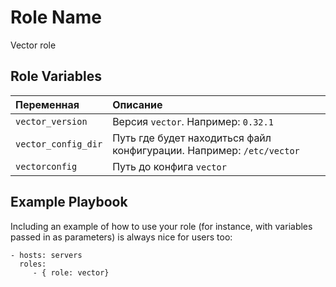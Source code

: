 Role Name
=========
Vector role


Role Variables
--------------
| Переменная          | Описание                                                             |
| :------------------ | :------------------------------------------------------------------- |
| `vector_version`    | Версия `vector`. Например: `0.32.1`                                  |
| `vector_config_dir` | Путь где будет находиться файл конфигурации. Например: `/etc/vector` |
| `vectorconfig `     | Путь до конфига `vector`                                             |


Example Playbook
----------------

Including an example of how to use your role (for instance, with variables passed in as parameters) is always nice for users too:

    - hosts: servers
      roles:
         - { role: vector}

